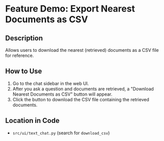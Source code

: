# Feature Demo: Export Nearest Documents as CSV

## Description
Allows users to download the nearest (retrieved) documents as a CSV file for reference.

## How to Use
1. Go to the chat sidebar in the web UI.
2. After you ask a question and documents are retrieved, a "Download Nearest Documents as CSV" button will appear.
3. Click the button to download the CSV file containing the retrieved documents.

## Location in Code
- `src/ui/text_chat.py` (search for `download_csv`)

